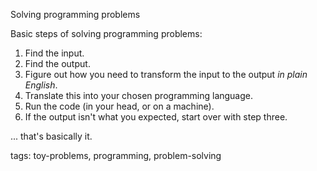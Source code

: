 Solving programming problems

Basic steps of solving programming problems:

1. Find the input.
1. Find the output.
1. Figure out how you need to transform the input to the output _in plain English_.
1. Translate this into your chosen programming language.
1. Run the code (in your head, or on a machine).
1. If the output isn't what you expected, start over with step three.

... that's basically it.

tags: toy-problems, programming, problem-solving


